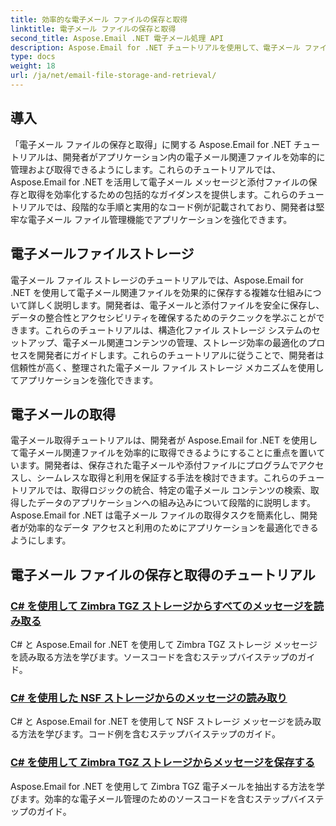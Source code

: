 ```yaml
---
title: 効率的な電子メール ファイルの保存と取得
linktitle: 電子メール ファイルの保存と取得
second_title: Aspose.Email .NET 電子メール処理 API
description: Aspose.Email for .NET チュートリアルを使用して、電子メール ファイルの保存と取得を効率化します。電子メール メッセージと添付ファイルをプログラムで管理し、アクセスする方法を学びます。
type: docs
weight: 18
url: /ja/net/email-file-storage-and-retrieval/
---
```


## 導入

「電子メール ファイルの保存と取得」に関する Aspose.Email for .NET チュートリアルは、開発者がアプリケーション内の電子メール関連ファイルを効率的に管理および取得できるようにします。これらのチュートリアルでは、Aspose.Email for .NET を活用して電子メール メッセージと添付ファイルの保存と取得を効率化するための包括的なガイダンスを提供します。これらのチュートリアルでは、段階的な手順と実用的なコード例が記載されており、開発者は堅牢な電子メール ファイル管理機能でアプリケーションを強化できます。

## 電子メールファイルストレージ

電子メール ファイル ストレージのチュートリアルでは、Aspose.Email for .NET を使用して電子メール関連ファイルを効果的に保存する複雑な仕組みについて詳しく説明します。開発者は、電子メールと添付ファイルを安全に保存し、データの整合性とアクセシビリティを確保するためのテクニックを学ぶことができます。これらのチュートリアルは、構造化ファイル ストレージ システムのセットアップ、電子メール関連コンテンツの管理、ストレージ効率の最適化のプロセスを開発者にガイドします。これらのチュートリアルに従うことで、開発者は信頼性が高く、整理された電子メール ファイル ストレージ メカニズムを使用してアプリケーションを強化できます。

## 電子メールの取得

電子メール取得チュートリアルは、開発者が Aspose.Email for .NET を使用して電子メール関連ファイルを効率的に取得できるようにすることに重点を置いています。開発者は、保存された電子メールや添付ファイルにプログラムでアクセスし、シームレスな取得と利用を保証する手法を検討できます。これらのチュートリアルでは、取得ロジックの統合、特定の電子メール コンテンツの検索、取得したデータのアプリケーションへの組み込みについて段階的に説明します。 Aspose.Email for .NET は電子メール ファイルの取得タスクを簡素化し、開発者が効率的なデータ アクセスと利用のためにアプリケーションを最適化できるようにします。

## 電子メール ファイルの保存と取得のチュートリアル
### [C# を使用して Zimbra TGZ ストレージからすべてのメッセージを読み取る](./reading-all-messages-from-zimbra-tgz-storage-with-csharp/)
C# と Aspose.Email for .NET を使用して Zimbra TGZ ストレージ メッセージを読み取る方法を学びます。ソースコードを含むステップバイステップのガイド。
### [C# を使用した NSF ストレージからのメッセージの読み取り](./reading-messages-from-nsf-storage-using-csharp/)
C# と Aspose.Email for .NET を使用して NSF ストレージ メッセージを読み取る方法を学びます。コード例を含むステップバイステップのガイド。
### [C# を使用して Zimbra TGZ ストレージからメッセージを保存する](./saving-messages-from-zimbra-tgz-storage-with-csharp/)
Aspose.Email for .NET を使用して Zimbra TGZ 電子メールを抽出する方法を学びます。効率的な電子メール管理のためのソースコードを含むステップバイステップのガイド。